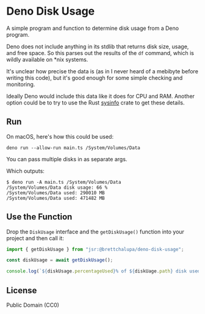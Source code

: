 # Deno Disk Usage

A simple program and function to determine disk usage from a Deno program.

Deno does not include anything in its stdlib that returns disk size, usage, and
free space. So this parses out the results of the `df` command, which is wildly
available on \*nix systems.

It's unclear how precise the data is (as in I never heard of a mebibyte before
writing this code), but it's good enough for some simple checking and
monitoring.

Ideally Deno would include this data like it does for CPU and RAM. Another
option could be to try to use the Rust
[sysinfo](https://crates.io/crates/sysinfo) crate to get these details.

## Run

On macOS, here's how this could be used:

```
deno run --allow-run main.ts /System/Volumes/Data
```

You can pass multiple disks in as separate args.

Which outputs:

``` console
$ deno run -A main.ts /System/Volumes/Data
/System/Volumes/Data disk usage: 66 %
/System/Volumes/Data used: 290010 MB
/System/Volumes/Data used: 471482 MB
```

## Use the Function

Drop the `DiskUsage` interface and the `getDiskUsage()` function into your
project and then call it:

```ts
import { getDiskUsage } from "jsr:@brettchalupa/deno-disk-usage";

const diskUsage = await getDiskUsage();

console.log(`${diskUsage.percentageUsed}% of ${diskUage.path} disk used`);
```

## License

Public Domain (CC0)

